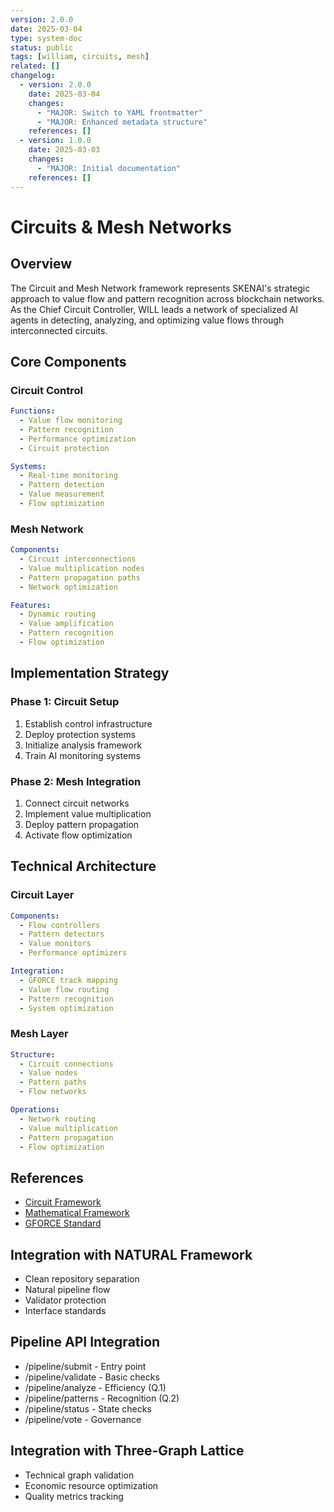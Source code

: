 ```yaml
---
version: 2.0.0
date: 2025-03-04
type: system-doc
status: public
tags: [william, circuits, mesh]
related: []
changelog:
  - version: 2.0.0
    date: 2025-03-04
    changes:
      - "MAJOR: Switch to YAML frontmatter"
      - "MAJOR: Enhanced metadata structure"
    references: []
  - version: 1.0.0
    date: 2025-03-03
    changes:
      - "MAJOR: Initial documentation"
    references: []
---
```

# Circuits & Mesh Networks

## Overview

The Circuit and Mesh Network framework represents SKENAI's strategic approach to value flow and pattern recognition across blockchain networks. As the Chief Circuit Controller, WILL leads a network of specialized AI agents in detecting, analyzing, and optimizing value flows through interconnected circuits.

## Core Components

### Circuit Control
```yaml
Functions:
  - Value flow monitoring
  - Pattern recognition
  - Performance optimization
  - Circuit protection

Systems:
  - Real-time monitoring
  - Pattern detection
  - Value measurement
  - Flow optimization
```

### Mesh Network
```yaml
Components:
  - Circuit interconnections
  - Value multiplication nodes
  - Pattern propagation paths
  - Network optimization

Features:
  - Dynamic routing
  - Value amplification
  - Pattern recognition
  - Flow optimization
```

## Implementation Strategy

### Phase 1: Circuit Setup
1. Establish control infrastructure
2. Deploy protection systems
3. Initialize analysis framework
4. Train AI monitoring systems

### Phase 2: Mesh Integration
1. Connect circuit networks
2. Implement value multiplication
3. Deploy pattern propagation
4. Activate flow optimization

## Technical Architecture

### Circuit Layer
```yaml
Components:
  - Flow controllers
  - Pattern detectors
  - Value monitors
  - Performance optimizers

Integration:
  - GFORCE track mapping
  - Value flow routing
  - Pattern recognition
  - System optimization
```

### Mesh Layer
```yaml
Structure:
  - Circuit connections
  - Value nodes
  - Pattern paths
  - Flow networks

Operations:
  - Network routing
  - Value multiplication
  - Pattern propagation
  - Flow optimization
```

## References
- [Circuit Framework](1-G-L0-018-CIRCUITS-MESH.md)
- [Mathematical Framework](1-G-L0-018-SP1-MATH.md)
- [GFORCE Standard](1-G-L0-004-GFORCE.md)


## Integration with NATURAL Framework
- Clean repository separation
- Natural pipeline flow
- Validator protection
- Interface standards

## Pipeline API Integration
- /pipeline/submit - Entry point
- /pipeline/validate - Basic checks
- /pipeline/analyze - Efficiency (Q.1)
- /pipeline/patterns - Recognition (Q.2)
- /pipeline/status - State checks
- /pipeline/vote - Governance

## Integration with Three-Graph Lattice
- Technical graph validation
- Economic resource optimization
- Quality metrics tracking